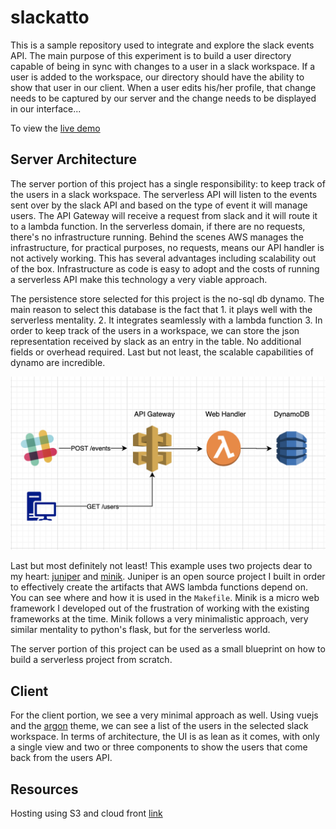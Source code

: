 # slackatto

This is a sample repository used to integrate and explore the slack events API. The main purpose of this experiment is to build a user directory capable of being in sync with changes to a user in a slack workspace. If a user is added to the workspace, our directory should have the ability to show that user in our client. When a user edits his/her profile, that change needs to be captured by our server and the change needs to be displayed in our interface...

To view the [live demo](https://d17fxhq9upr817.cloudfront.net/)

## Server Architecture

The server portion of this project has a single responsibility: to keep track of the users in a slack workspace. The serverless API will listen to the events sent over by the slack API and based on the type of event it will manage users. The API Gateway will receive a request from slack and it will route it to a lambda function. In the serverless domain, if there are no requests, there's no infrastructure running. Behind the scenes AWS manages the infrastructure, for practical purposes, no requests, means our API handler is not actively working. This has several advantages including scalability out of the box. Infrastructure as code is easy to adopt and the costs of running a serverless API make this technology a very viable approach.

The persistence store selected for this project is the no-sql db dynamo. The main reason to select this database is the fact that 1. it plays well with the serverless mentality. 2. It integrates seamlessly with a lambda function 3. In order to keep track of the users in a workspace, we can store the json representation received by slack as an entry in the table. No additional fields or overhead required. Last but not least, the scalable capabilities of dynamo are incredible.

![Architecture](images/architecture.png?raw=true)

Last but most definitely not least! This example uses two projects dear to my heart: [juniper](https://github.com/eabglobal/juniper) and [minik](https://github.com/eabglobal/minik). Juniper is an open source project I built in order to effectively create the artifacts that AWS lambda functions depend on. You can see where and how it is used in the `Makefile`. Minik is a micro web framework I developed out of the frustration of working with the existing frameworks at the time. Minik follows a very minimalistic approach, very similar mentality to python's flask, but for the serverless world.

The server portion of this project can be used as a small blueprint on how to build a serverless project from scratch.

## Client

For the client portion, we see a very minimal approach as well. Using vuejs and the [argon](https://demos.creative-tim.com/vue-argon-design-system/documentation/) theme, we can see a list of the users in the selected slack workspace. In terms of architecture, the UI is as lean as it comes, with only a single view and two or three components to show the users that come back from the users API.

## Resources

Hosting using S3 and cloud front [link](https://aws.amazon.com/premiumsupport/knowledge-center/cloudfront-serve-static-website/)
